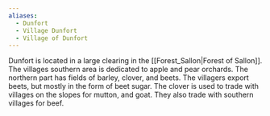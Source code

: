 ```yaml
---
aliases:
  - Dunfort
  - Village Dunfort
  - Village of Dunfort
---
```

Dunfort is located in a large clearing in the [[Forest_Sallon|Forest of Sallon]].  The villages southern area is dedicated to apple and pear orchards. The northern part has fields of barley, clover, and beets. The villagers export beets, but mostly in the form of beet sugar. The clover is used to trade with villages on the slopes for mutton, and goat. They also trade with southern villages for beef.
